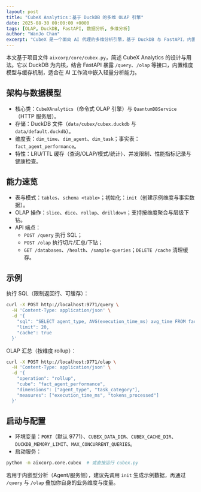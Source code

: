 ```yaml
---
layout: post
title: "CubeX Analytics：基于 DuckDB 的多维 OLAP 引擎"
date: 2025-08-30 00:00:00 +0000
tags: [OLAP, DuckDB, FastAPI, 数据分析, 多维分析]
author: "WanJo Chan"
excerpt: "CubeX 是一个面向 AI 代理的多维分析引擎，基于 DuckDB 与 FastAPI，内置维度/事实模型、查询与 OLAP 操作、缓存与性能监控，适合低成本搭建内嵌式分析服务。"
---
```


本文基于项目文件 `aixcorp/core/cubex.py`，简述 CubeX Analytics 的设计与用法。它以 DuckDB 为内核，结合 FastAPI 暴露 `/query`、`/olap` 等接口，内置维度模型与缓存机制，适合在 AI 工作流中嵌入轻量分析能力。

## 架构与数据模型
- 核心类：`CubeXAnalytics`（命令式 OLAP 引擎）与 `QuantumDBService`（HTTP 服务层）。
- 存储：DuckDB 文件（`data/cubex/cubex.duckdb` 与 `data/default.duckdb`）。
- 维度表：`dim_time`、`dim_agent`、`dim_task`；事实表：`fact_agent_performance`。
- 特性：LRU/TTL 缓存（查询/OLAP/模式/统计）、并发限制、性能指标记录与健康检查。

## 能力速览
- 表与模式：`tables`、`schema <table>`；初始化：`init`（创建示例维度与事实数据）。
- OLAP 操作：`slice`、`dice`、`rollup`、`drilldown`；支持按维度聚合与层级下钻。
- API 端点：
  - `POST /query` 执行 SQL；
  - `POST /olap` 执行切片/汇总/下钻；
  - `GET /databases`、`/health`、`/sample-queries`；`DELETE /cache` 清理缓存。

## 示例
执行 SQL（限制返回行、可缓存）：

```bash
curl -X POST http://localhost:9771/query \
  -H 'Content-Type: application/json' \
  -d '{
    "sql": "SELECT agent_type, AVG(execution_time_ms) avg_time FROM fact_agent_performance fp JOIN dim_agent da ON fp.agent_key = da.agent_key GROUP BY agent_type ORDER BY avg_time",
    "limit": 20,
    "cache": true
  }'
```

OLAP 汇总（按维度 rollup）：

```bash
curl -X POST http://localhost:9771/olap \
  -H 'Content-Type: application/json' \
  -d '{
    "operation": "rollup",
    "cube": "fact_agent_performance",
    "dimensions": ["agent_type", "task_category"],
    "measures": ["execution_time_ms", "tokens_processed"]
  }'
```

## 启动与配置
- 环境变量：`PORT`（默认 9771）、`CUBEX_DATA_DIR`、`CUBEX_CACHE_DIR`、`DUCKDB_MEMORY_LIMIT`、`MAX_CONCURRENT_QUERIES`。
- 启动服务：

```bash
python -m aixcorp.core.cubex  # 或直接运行 cubex.py
```

若用于内嵌型分析（Agent/服务侧），建议先调用 `init` 生成示例数据，再通过 `/query` 与 `/olap` 叠加你自身的业务维度与度量。

